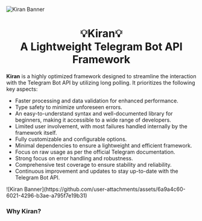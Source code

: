 ![Kiran Banner ](https://github.com/user-attachments/assets/a989d175-e8ac-4cc7-b26b-d7c8000859b4)

<div>
  <h1 align="center">💡Kiran💡<br>A Lightweight Telegram Bot API Framework</h1>
  <p>
    <b>Kiran</b> is a highly optimized framework designed to streamline the interaction with the Telegram Bot API by utilizing long polling. It prioritizes the following key aspects:
    <ul>
      <li>Faster processing and data validation for enhanced performance.</li>
      <li>Type safety to minimize unforeseen errors.</li>
      <li>An easy-to-understand syntax and well-documented library for beginners, making it accessible to a wide range of developers.</li>
      <li>Limited user involvement, with most failures handled internally by the framework itself.</li>
      <li>Fully customizable and configurable options.</li>
      <li>Minimal dependencies to ensure a lightweight and efficient framework.</li>
      <li>Focus on raw usage as per the official Telegram documentation.</li>
      <li>Strong focus on error handling and robustness.</li>
      <li>Comprehensive test coverage to ensure stability and reliability.</li>
      <li>Continuous improvement and updates to stay up-to-date with the Telegram Bot API.</li>
    </ul>
  </p>
</div>

<div>
  ![Kiran Banner](https://github.com/user-attachments/assets/6a9a4c60-6021-4296-b3ae-a795f7e19b31)
  <h3>Why Kiran?</h3>
</div>


